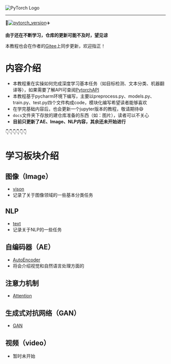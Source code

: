 ![PyTorch Logo](https://github.com/luo-hao-striver/pytorch-tutorial/blob/main/docs/imgs/pytorch-logo-dark.png)
****

:rocket:[![pytorch_version](https://img.shields.io/badge/pytorch-%3E%3D1.12-red)](https://pytorch.org/get-started/locally/):airplane:

**由于还在不断学习，仓库的更新可能不及时，望见谅**

本教程也会在作者的[Gitee](https://gitee.com/HAOZI318/pytorch-tutorial/tree/master)上同步更新，欢迎指正！


# 内容介绍
- 本教程重在实操如何完成深度学习基本任务（如目标检测、文本分类、机器翻译等），如果需要了解API可查阅[PytorchAPI](https://pytorch.org/docs/stable/index.html)
- 本教程基于pycharm环境下编写，主要以preprocess.py、models.py、train.py、test.py四个文件构成code，模块化编写希望读者能够喜欢
- 在学完基础内容后，也会更新一个jupyter版本的教程，敬请期待:smile:
- `docs`文件夹下存放的建仓库准备的东西（如：图片），读者可以不关心
- **目前只更新了AE、Image、NLP内容，其余还未开始进行**

:point_down::point_down::point_down::point_down::point_down::point_down:
# 学习板块介绍
## 图像（Image）
- [vison](https://github.com/luo-hao-striver/pytorch-tutorial/tree/main/vision)
- 记录了关于图像领域的一些基本分类任务

## NLP
- [text](https://github.com/luo-hao-striver/pytorch-tutorial/tree/main/text)
- 记录关于NLP的一些任务

## 自编码器（AE）
- [AutoEncoder](https://github.com/luo-hao-striver/pytorch-tutorial/tree/main/AutoEncoder)
- 将会介绍视觉和自然语言处理方面的

## 注意力机制
- [Attention](https://github.com/luo-hao-striver/pytorch-tutorial/tree/main/Attention)

## 生成式对抗网络（GAN）
- [GAN](https://github.com/luo-hao-striver/pytorch-tutorial/tree/main/GAN)

## 视频（video）
- 暂时未开始



